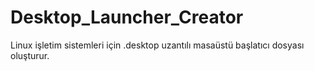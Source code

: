 # Desktop_Launcher_Creator
Linux işletim sistemleri için .desktop uzantılı masaüstü başlatıcı dosyası oluşturur. 
